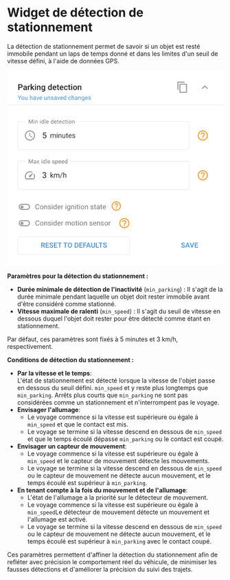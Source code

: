 # Widget de détection de stationnement

La détection de stationnement permet de savoir si un objet est resté immobile pendant un laps de temps donné et dans les limites d'un seuil de vitesse défini, à l'aide de données GPS.

![image-20240815-183001.png](attachments/image-20240815-183001.png)

**Paramètres pour la détection du stationnement :**

- **Durée minimale de détection de l'inactivité** (`min_parking`) : Il s'agit de la durée minimale pendant laquelle un objet doit rester immobile avant d'être considéré comme stationné.
- **Vitesse maximale de ralenti** (`min_speed`) : Il s'agit du seuil de vitesse en dessous duquel l'objet doit rester pour être détecté comme étant en stationnement.

Par défaut, ces paramètres sont fixés à 5 minutes et 3 km/h, respectivement.

**Conditions de détection du stationnement :**

- **Par la vitesse et le temps**:  
L'état de stationnement est détecté lorsque la vitesse de l'objet passe en dessous du seuil défini. `min_speed` et y reste plus longtemps que `min_parking`. Arrêts plus courts que `min_parking` ne sont pas considérées comme un stationnement et n'interrompent pas le voyage.
- **Envisager l'allumage**:
  - Le voyage commence si la vitesse est supérieure ou égale à `min_speed` et que le contact est mis.
  - Le voyage se termine si la vitesse descend en dessous de `min_speed` et que le temps écoulé dépasse `min_parking` ou le contact est coupé.
- **Envisager un capteur de mouvement**:
  - Le voyage commence si la vitesse est supérieure ou égale à `min_speed` et le capteur de mouvement détecte les mouvements.
  - Le voyage se termine si la vitesse descend en dessous de `min_speed` ou le capteur de mouvement ne détecte aucun mouvement, et le temps écoulé est supérieur à `min_parking`.
- **En tenant compte à la fois du mouvement et de l'allumage**:
  - L'état de l'allumage a la priorité sur le détecteur de mouvement.
  - Le voyage commence si la vitesse est supérieure ou égale à `min_speed`Le détecteur de mouvement détecte un mouvement et l'allumage est activé.
  - Le voyage se termine si la vitesse descend en dessous de `min_speed` ou le capteur de mouvement ne détecte aucun mouvement, et le temps écoulé est supérieur à `min_parking` avec le contact coupé.

Ces paramètres permettent d'affiner la détection du stationnement afin de refléter avec précision le comportement réel du véhicule, de minimiser les fausses détections et d'améliorer la précision du suivi des trajets.
